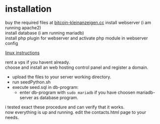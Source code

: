 # installation

buy the required files at [bitcoin-kleinanzeigen.cc](https://bitcoin-kleinanzeigen.cc/wordpress/?product=own-your-own-lernplattform-autologin-server)
install webserver (i am running apache2)  
install database  (i am running mariadb)  
install php plugin for webserver and activate php module in webserver config  

[linux instructions](https://www.digitalocean.com/community/tutorials/how-to-install-lamp-stack-on-ubuntu)  

rent a vps if you havent already.  
choose and install an web hosting control panel and register a domain.  
- upload the files to your server working directory.  
- run seedPython.sh  
- execute seed.sql in db-program:  
    - enter db-program with `sudo mariadb` if you have choosen mariadb-server as database program.  

i tested exact these procedure and can verify that it works.  
now everything is up and running. edit the contacts.html page to your needs.  

